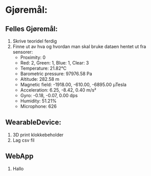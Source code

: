 # Gjøremål:

## Felles Gjøremål:
1. Skrive teoridel ferdig
2. Finne ut av hva og hvordan man skal bruke dataen hentet ut fra sensorer:
   - Proximity: 0
   - Red: 2, Green: 1, Blue: 1, Clear: 3
   - Temperature: 21.82°C
   - Barometric pressure: 97976.58 Pa
   - Altitude: 282.58 m
   - Magnetic field: -1918.00, -610.00, -6895.00 µTesla
   - Acceleration: 6.25, -8.42, 0.40 m/s²
   - Gyro: -0.18, -0.07, 0.00 dps
   - Humidity: 51.21%
   - Microphone: 626


## WearableDevice:
1. 3D print klokkebeholder
2. Lag csv fil

## WebApp
1. Hallo